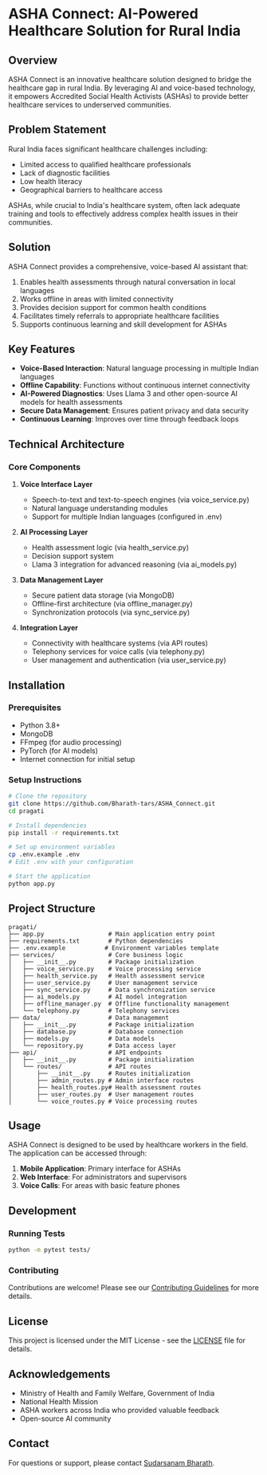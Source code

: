 # ASHA Connect: AI-Powered Healthcare Solution for Rural India

## Overview
ASHA Connect is an innovative healthcare solution designed to bridge the healthcare gap in rural India. By leveraging AI and voice-based technology, it empowers Accredited Social Health Activists (ASHAs) to provide better healthcare services to underserved communities.

## Problem Statement
Rural India faces significant healthcare challenges including:
- Limited access to qualified healthcare professionals
- Lack of diagnostic facilities
- Low health literacy
- Geographical barriers to healthcare access

ASHAs, while crucial to India's healthcare system, often lack adequate training and tools to effectively address complex health issues in their communities.

## Solution
ASHA Connect provides a comprehensive, voice-based AI assistant that:
1. Enables health assessments through natural conversation in local languages
2. Works offline in areas with limited connectivity
3. Provides decision support for common health conditions
4. Facilitates timely referrals to appropriate healthcare facilities
5. Supports continuous learning and skill development for ASHAs

## Key Features
- **Voice-Based Interaction**: Natural language processing in multiple Indian languages
- **Offline Capability**: Functions without continuous internet connectivity
- **AI-Powered Diagnostics**: Uses Llama 3 and other open-source AI models for health assessments
- **Secure Data Management**: Ensures patient privacy and data security
- **Continuous Learning**: Improves over time through feedback loops

## Technical Architecture

### Core Components
1. **Voice Interface Layer**
   - Speech-to-text and text-to-speech engines (via voice_service.py)
   - Natural language understanding modules
   - Support for multiple Indian languages (configured in .env)

2. **AI Processing Layer**
   - Health assessment logic (via health_service.py)
   - Decision support system
   - Llama 3 integration for advanced reasoning (via ai_models.py)

3. **Data Management Layer**
   - Secure patient data storage (via MongoDB)
   - Offline-first architecture (via offline_manager.py)
   - Synchronization protocols (via sync_service.py)

4. **Integration Layer**
   - Connectivity with healthcare systems (via API routes)
   - Telephony services for voice calls (via telephony.py)
   - User management and authentication (via user_service.py)

## Installation

### Prerequisites
- Python 3.8+
- MongoDB
- FFmpeg (for audio processing)
- PyTorch (for AI models)
- Internet connection for initial setup

### Setup Instructions
```bash
# Clone the repository
git clone https://github.com/Bharath-tars/ASHA_Connect.git
cd pragati

# Install dependencies
pip install -r requirements.txt

# Set up environment variables
cp .env.example .env
# Edit .env with your configuration

# Start the application
python app.py
```

## Project Structure
```
pragati/
├── app.py                  # Main application entry point
├── requirements.txt        # Python dependencies
├── .env.example           # Environment variables template
├── services/               # Core business logic
│   ├── __init__.py         # Package initialization
│   ├── voice_service.py    # Voice processing service
│   ├── health_service.py   # Health assessment service
│   ├── user_service.py     # User management service
│   ├── sync_service.py     # Data synchronization service
│   ├── ai_models.py        # AI model integration
│   ├── offline_manager.py  # Offline functionality management
│   └── telephony.py        # Telephony services
├── data/                   # Data management
│   ├── __init__.py         # Package initialization
│   ├── database.py         # Database connection
│   ├── models.py           # Data models
│   └── repository.py       # Data access layer
├── api/                    # API endpoints
│   ├── __init__.py         # Package initialization
│   └── routes/             # API routes
│       ├── __init__.py     # Routes initialization
│       ├── admin_routes.py # Admin interface routes
│       ├── health_routes.py# Health assessment routes
│       ├── user_routes.py  # User management routes
│       └── voice_routes.py # Voice processing routes
```

## Usage
ASHA Connect is designed to be used by healthcare workers in the field. The application can be accessed through:

1. **Mobile Application**: Primary interface for ASHAs
2. **Web Interface**: For administrators and supervisors
3. **Voice Calls**: For areas with basic feature phones

## Development

### Running Tests
```bash
python -m pytest tests/
```

### Contributing
Contributions are welcome! Please see our [Contributing Guidelines](CONTRIBUTING.md) for more details.

## License
This project is licensed under the MIT License - see the [LICENSE](LICENSE) file for details.

## Acknowledgements
- Ministry of Health and Family Welfare, Government of India
- National Health Mission
- ASHA workers across India who provided valuable feedback
- Open-source AI community

## Contact
For questions or support, please contact [Sudarsanam Bharath](mailto:bharath.sudarsanam04@gmail.com).
